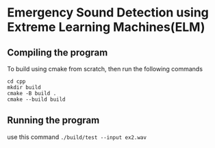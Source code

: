 # Emergency Sound Detection using Extreme Learning Machines(ELM)

## Compiling the program
To build using cmake from scratch, then run the following commands
```
cd cpp
mkdir build
cmake -B build .
cmake --build build
```

## Running the program
use this command
`./build/test --input ex2.wav`
